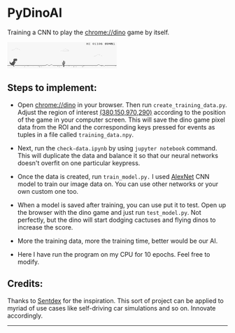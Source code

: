 # PyDinoAI

Training a CNN to play the [chrome://dino](chrome://dino/) game by itself.

![Demo](https://raw.githubusercontent.com/Aniruddha-Tapas/PyDinoAI/master/dino.gif)

## Steps to implement: 

* Open [chrome://dino](chrome://dino/) in your browser. Then run `create_training_data.py`. Adjust the region of interest [(380,150,970,290)](https://github.com/Applied-Programming/PyDinoAI/blob/master/create_training_data.py#L64) according to the position of the game in your computer screen. This will save the dino game pixel data from the ROI and the corresponding keys pressed for events as tuples in a file called `training_data.npy`.

* Next, run the `check-data.ipynb` by using `jupyter notebook` command. This will duplicate the data and balance it so that our neural networks doesn't overfit on one particular keypress.

* Once the data is created, run `train_model.py.` I used [AlexNet](https://github.com/BVLC/caffe/tree/master/models/bvlc_alexnet) CNN model to train our image data on. You can use other networks or your own custom one too. 

* When a model is saved after training, you can use put it to test. Open up the browser with the dino game and just run `test_model.py`. Not perfectly, but the dino will start dodging cactuses and flying dinos to increase the score.

* More the training data, more the training time, better would be our AI.

* Here I have run the program on my CPU for 10 epochs. Feel free to modify.

## Credits:

Thanks to [Sentdex](https://github.com/Sentdex) for the inspiration. This sort of project can be applied to myriad of use cases like self-driving car simulations and so on. Innovate accordingly.

<hr>
